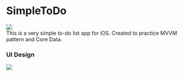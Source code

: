 # SimpleToDo  
![](https://i.imgur.com/PI32pKS.png)  
This is a very simple to-do list app for iOS. Created to practice MVVM pattern and Core Data.  

### UI Design
![](https://i.imgur.com/DPazsTw.png)  


